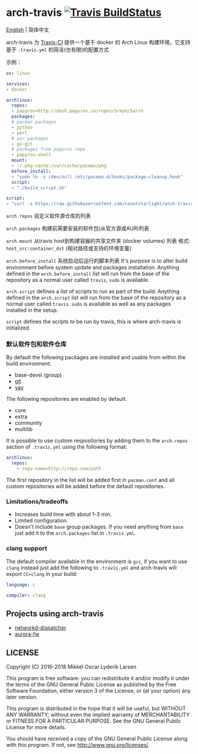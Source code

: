 # arch-travis [![Travis BuildStatus](https://travis-ci.com/countstarlight/arch-travis.svg?branch=master)](https://travis-ci.com/github/countstarlight/arch-travis)

[English](README.md) | 简体中文

arch-travis 为 [Travis-CI][travis-ci] 提供一个基于 docker 的 Arch Linux 构建环境，它支持基于 `.travis.yml` 的简洁(也有限)的配置方式

示例：
```yaml
os: linux

services:
- docker

archlinux:
  repos:
  - papyros=http://dash.papyros.io/repos/$repo/$arch
  packages:
  # pacman packages
  - python
  - perl
  # aur packages
  - go-git
  # packages from papyros repo
  - papyros-shell
  mount:
  - ~/.pkg-cache:/var/cache/pacman/pkg
  before_install:
  - "sudo ln -s /dev/null /etc/pacman.d/hooks/package-cleanup.hook"
  script:
  - "./build_script.sh"

script:
- "curl -s https://raw.githubusercontent.com/countstarlight/arch-travis/master/arch-travis.sh | bash"
```

`arch.repos` 自定义软件源仓库的列表

`arch.packages` 构建前需要安装的软件包(从官方源或AUR)列表

`arch.mount` 从travis host到构建容器的共享文件夹 (docker volumes) 列表
格式: `host_src:container_dst` (相对路径或支持的环境变量)

`arch.before_install` 系统启动后运行的脚本列表
It's purpose is to alter build environment before system update and packages
installation. Anything defined in the `arch.before_install` list will run from
the base of the repository as a normal user called `travis`, `sudo` is available.

`arch.script` defines a list of scripts to run as part of the build. Anything
defined in the `arch.script` list will run from the base of the repository as a
normal user called `travis`. `sudo` is available as well as any packages
installed in the setup.

`script` defines the scripts to be run by travis, this is where arch-travis is
initialized.

### 默认软件包和软件仓库

By default the following packages are installed and usable from within the
build environment.

* base-devel (group)
* [git](https://www.archlinux.org/packages/extra/x86_64/git/)
* [yay](https://aur.archlinux.org/packages/yay/)

The following repositories are enabled by default.

* core
* extra
* community
* multilib

It is possible to use custom respositories by adding them to the `arch.repos`
section of `.travis.yml` using the following format:

```yml
archlinux:
  repos:
    - repo-name=http://repo.com/path
```

The first repository in the list will be added first in `pacman.conf` and all
custom repositories will be added before the default repositories.

### Limitations/tradeoffs

* Increases build time with about 1-3 min.
* Limited configuration.
* Doesn't include `base` group packages. If you need anything
  from `base` just add it to the `arch.packages` list in `.travis.yml`.

### clang support

The default compiler available in the environment is `gcc`, if you want to use
`clang` instead just add the following to `.travis.yml` and arch-travis will
export `CC=clang` in your build:


```yml
language: c

compiler: clang
```

## Projects using arch-travis

* [networkd-dispatcher](https://github.com/craftyguy/networkd-dispatcher)
* [aurora-fw](https://github.com/aurora-fw)

## LICENSE
Copyright (C) 2016-2018  Mikkel Oscar Lyderik Larsen

This program is free software: you can redistribute it and/or modify
it under the terms of the GNU General Public License as published by
the Free Software Foundation, either version 3 of the License, or
(at your option) any later version.

This program is distributed in the hope that it will be useful,
but WITHOUT ANY WARRANTY; without even the implied warranty of
MERCHANTABILITY or FITNESS FOR A PARTICULAR PURPOSE.  See the
GNU General Public License for more details.

You should have received a copy of the GNU General Public License
along with this program.  If not, see <http://www.gnu.org/licenses/>.

[travis-ci]: https://travis-ci.org
[arch-mirrors]: https://www.archlinux.org/mirrorlist/all/
[travis-issue-4757]: https://github.com/travis-ci/travis-ci/issues/4757
